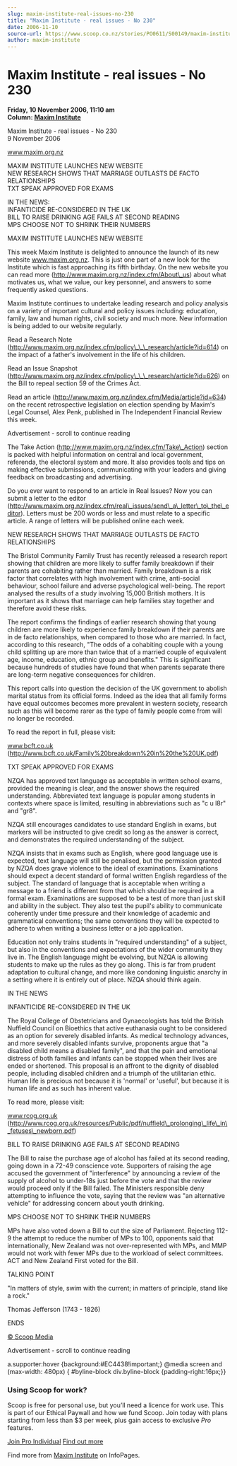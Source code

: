 ```yaml
---
slug: maxim-institute-real-issues-no-230
title: "Maxim Institute - real issues - No 230"
date: 2006-11-10
source-url: https://www.scoop.co.nz/stories/PO0611/S00149/maxim-institute-real-issues-no-230.htm
author: maxim-institute
---
```

Maxim Institute - real issues - No 230
======================================

**Friday, 10 November 2006, 11:10 am**  
**Column: [Maxim Institute](https://info.scoop.co.nz/Maxim_Institute)**

Maxim Institute - real issues - No 230  
9 November 2006

www.maxim.org.nz

MAXIM INSTITUTE LAUNCHES NEW WEBSITE  
NEW RESEARCH SHOWS THAT MARRIAGE OUTLASTS DE FACTO RELATIONSHIPS  
TXT SPEAK APPROVED FOR EXAMS

IN THE NEWS:  
INFANTICIDE RE-CONSIDERED IN THE UK  
BILL TO RAISE DRINKING AGE FAILS AT SECOND READING  
MPS CHOOSE NOT TO SHRINK THEIR NUMBERS

MAXIM INSTITUTE LAUNCHES NEW WEBSITE

This week Maxim Institute is delighted to announce the launch of its new website www.maxim.org.nz. This is just one part of a new look for the Institute which is fast approaching its fifth birthday. On the new website you can read more (http://www.maxim.org.nz/index.cfm/About\_us) about what motivates us, what we value, our key personnel, and answers to some frequently asked questions.

Maxim Institute continues to undertake leading research and policy analysis on a variety of important cultural and policy issues including: education, family, law and human rights, civil society and much more. New information is being added to our website regularly.

Read a Research Note (http://www.maxim.org.nz/index.cfm/policy\_\_\_research/article?id=614) on the impact of a father's involvement in the life of his children.

Read an Issue Snapshot (http://www.maxim.org.nz/index.cfm/policy\_\_\_research/article?id=626) on the Bill to repeal section 59 of the Crimes Act.

Read an article (http://www.maxim.org.nz/index.cfm/Media/article?id=634) on the recent retrospective legislation on election spending by Maxim's Legal Counsel, Alex Penk, published in The Independent Financial Review this week.

Advertisement - scroll to continue reading





The Take Action (http://www.maxim.org.nz/index.cfm/Take\_Action) section is packed with helpful information on central and local government, referenda, the electoral system and more. It also provides tools and tips on making effective submissions, communicating with your leaders and giving feedback on broadcasting and advertising.

Do you ever want to respond to an article in Real Issues? Now you can submit a letter to the editor (http://www.maxim.org.nz/index.cfm/real\_issues/send\_a\_letter\_to\_the\_editor). Letters must be 200 words or less and must relate to a specific article. A range of letters will be published online each week.

NEW RESEARCH SHOWS THAT MARRIAGE OUTLASTS DE FACTO RELATIONSHIPS

The Bristol Community Family Trust has recently released a research report showing that children are more likely to suffer family breakdown if their parents are cohabiting rather than married. Family breakdown is a risk factor that correlates with high involvement with crime, anti-social behaviour, school failure and adverse psychological well-being. The report analysed the results of a study involving 15,000 British mothers. It is important as it shows that marriage can help families stay together and therefore avoid these risks.

The report confirms the findings of earlier research showing that young children are more likely to experience family breakdown if their parents are in de facto relationships, when compared to those who are married. In fact, according to this research, "The odds of a cohabiting couple with a young child splitting up are more than twice that of a married couple of equivalent age, income, education, ethnic group and benefits." This is significant because hundreds of studies have found that when parents separate there are long-term negative consequences for children.

This report calls into question the decision of the UK government to abolish marital status from its official forms. Indeed as the idea that all family forms have equal outcomes becomes more prevalent in western society, research such as this will become rarer as the type of family people come from will no longer be recorded.

To read the report in full, please visit:

www.bcft.co.uk (http://www.bcft.co.uk/Family%20breakdown%20in%20the%20UK.pdf)

TXT SPEAK APPROVED FOR EXAMS

NZQA has approved text language as acceptable in written school exams, provided the meaning is clear, and the answer shows the required understanding. Abbreviated text language is popular among students in contexts where space is limited, resulting in abbreviations such as "c u l8r" and "gr8".

NZQA still encourages candidates to use standard English in exams, but markers will be instructed to give credit so long as the answer is correct, and demonstrates the required understanding of the subject.

NZQA insists that in exams such as English, where good language use is expected, text language will still be penalised, but the permission granted by NZQA does grave violence to the ideal of examinations. Examinations should expect a decent standard of formal written English regardless of the subject. The standard of language that is acceptable when writing a message to a friend is different from that which should be required in a formal exam. Examinations are supposed to be a test of more than just skill and ability in the subject. They also test the pupil's ability to communicate coherently under time pressure and their knowledge of academic and grammatical conventions; the same conventions they will be expected to adhere to when writing a business letter or a job application.

Education not only trains students in "required understanding" of a subject, but also in the conventions and expectations of the wider community they live in. The English language might be evolving, but NZQA is allowing students to make up the rules as they go along. This is far from prudent adaptation to cultural change, and more like condoning linguistic anarchy in a setting where it is entirely out of place. NZQA should think again.

IN THE NEWS

INFANTICIDE RE-CONSIDERED IN THE UK

The Royal College of Obstetricians and Gynaecologists has told the British Nuffield Council on Bioethics that active euthanasia ought to be considered as an option for severely disabled infants. As medical technology advances, and more severely disabled infants survive, proponents argue that "a disabled child means a disabled family", and that the pain and emotional distress of both families and infants can be stopped when their lives are ended or shortened. This proposal is an affront to the dignity of disabled people, including disabled children and a triumph of the utilitarian ethic. Human life is precious not because it is 'normal' or 'useful', but because it is human life and as such has inherent value.

To read more, please visit:

www.rcog.org.uk (http://www.rcog.org.uk/resources/Public/pdf/nuffield\_prolonging\_life\_in\_fetuses\_newborn.pdf)

  
BILL TO RAISE DRINKING AGE FAILS AT SECOND READING

The Bill to raise the purchase age of alcohol has failed at its second reading, going down in a 72-49 conscience vote. Supporters of raising the age accused the government of "interference" by announcing a review of the supply of alcohol to under-18s just before the vote and that the review would proceed only if the Bill failed. The Ministers responsible deny attempting to influence the vote, saying that the review was "an alternative vehicle" for addressing concern about youth drinking.

MPS CHOOSE NOT TO SHRINK THEIR NUMBERS

MPs have also voted down a Bill to cut the size of Parliament. Rejecting 112-9 the attempt to reduce the number of MPs to 100, opponents said that internationally, New Zealand was not over-represented with MPs, and MMP would not work with fewer MPs due to the workload of select committees. ACT and New Zealand First voted for the Bill.

TALKING POINT

"In matters of style, swim with the current; in matters of principle, stand like a rock."

Thomas Jefferson (1743 - 1826)

  
ENDS

[© Scoop Media](http://www.scoop.co.nz/about/terms.html)  

Advertisement - scroll to continue reading



a.supporter:hover {background:#EC4438!important;} @media screen and (max-width: 480px) { #byline-block div.byline-block {padding-right:16px;}}

### Using Scoop for work?

Scoop is free for personal use, but you’ll need a licence for work use. This is part of our Ethical Paywall and how we fund Scoop. Join today with plans starting from less than $3 per week, plus gain access to exclusive _Pro_ features.  
  
[Join Pro Individual](https://pro.scoop.co.nz/Individual/?from=ProIn24) [Find out more](https://pro.scoop.co.nz/using-scoop-for-work/?from=ProIn24)

Find more from [Maxim Institute](https://info.scoop.co.nz/Maxim_Institute) on InfoPages.